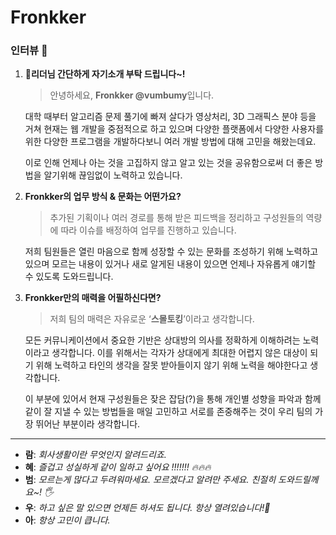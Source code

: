 # Fronkker

### 인터뷰 🎤

1. **리더님 간단하게 자기소개 부탁 드립니다~!**
    
    > 안녕하세요, **Fronkker @vumbumy**입니다.
    
    대학 때부터 알고리즘 문제 풀기에 빠져 살다가 영상처리, 3D 그래픽스 분야 등을 거쳐 현재는 웹 개발을 중점적으로 하고 있으며 다양한 플랫폼에서 다양한 사용자를 위한 다양한 프로그램을 개발하다보니 여러 개발 방법에 대해 고민을 해왔는데요.
    
    이로 인해 언제나 아는 것을 고집하지 않고 알고 있는 것을 공유함으로써 더 좋은 방법을 알기위해 끊임없이 노력하고 있습니다.
    > 
2. **Fronkker의 업무 방식 & 문화는 어떤가요?**
    
    > 추가된 기획이나 여러 경로를 통해 받은 피드백을 정리하고 구성원들의 역량에 따라 이슈를 배정하여 업무를 진행하고 있습니다.
    
    저희 팀원들은 열린 마음으로 함께 성장할 수 있는 문화를 조성하기 위해 노력하고 있으며 
    모르는 내용이 있거나 새로 알게된 내용이 있으면 언제나 자유롭게 얘기할 수 있도록 도와드립니다.
    > 
3. **Fronkker만의 매력을 어필하신다면?**
    
    > 저희 팀의 매력은 자유로운 ‘**스몰토킹**’이라고 생각합니다.
    
    모든 커뮤니케이션에서 중요한 기반은 상대방의 의사를 정확하게 이해하려는 노력이라고 생각합니다. 이를 위해서는 각자가 상대에게 최대한 어렵지 않은 대상이 되기 위해 노력하고 타인의 생각을 잘못 받아들이지 않기 위해 노력을 해야한다고 생각합니다.
    
    이 부분에 있어서 현재 구성원들은 잦은 잡담(?)을 통해 개인별 성향을 파악과 함께 같이 잘 지낼 수 있는 방법들을 매일 고민하고 서로를 존중해주는 것이 우리 팀의 가장 뛰어난 부분이라 생각합니다.
    > 

---

- **람**: *회사생활이란 무엇인지 알려드리죠.*
- **혜**: *즐겁고 성실하게 같이 일하고 싶어요 !!!!!!! 🔥🔥🔥*
- **범**: *모르는게 많다고 두려워마세요. 모르겠다고 알려만 주세요. 친절히 도와드릴께요~! 🖐️*
- **우**: *하고 싶은 말 있으면 언제든 하셔도 됩니다. 항상 열려있습니다!🤔*
- **아**: *항상 고민이 큽니다.*
